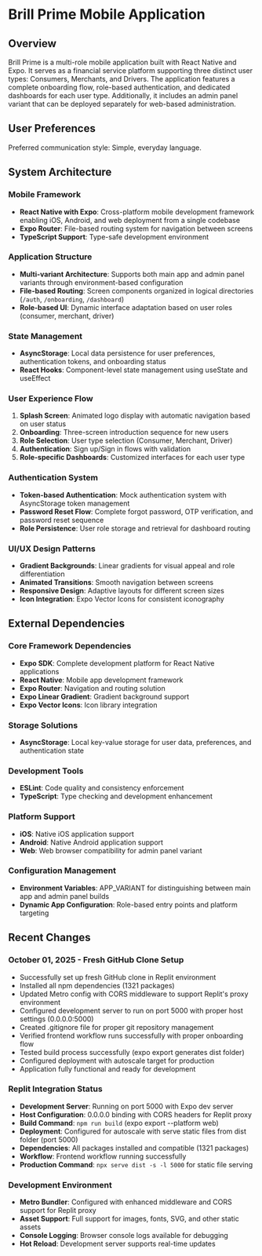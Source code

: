 # Brill Prime Mobile Application

## Overview

Brill Prime is a multi-role mobile application built with React Native and Expo. It serves as a financial service platform supporting three distinct user types: Consumers, Merchants, and Drivers. The application features a complete onboarding flow, role-based authentication, and dedicated dashboards for each user type. Additionally, it includes an admin panel variant that can be deployed separately for web-based administration.

## User Preferences

Preferred communication style: Simple, everyday language.

## System Architecture

### Mobile Framework
- **React Native with Expo**: Cross-platform mobile development framework enabling iOS, Android, and web deployment from a single codebase
- **Expo Router**: File-based routing system for navigation between screens
- **TypeScript Support**: Type-safe development environment

### Application Structure
- **Multi-variant Architecture**: Supports both main app and admin panel variants through environment-based configuration
- **File-based Routing**: Screen components organized in logical directories (`/auth`, `/onboarding`, `/dashboard`)
- **Role-based UI**: Dynamic interface adaptation based on user roles (consumer, merchant, driver)

### State Management
- **AsyncStorage**: Local data persistence for user preferences, authentication tokens, and onboarding status
- **React Hooks**: Component-level state management using useState and useEffect

### User Experience Flow
1. **Splash Screen**: Animated logo display with automatic navigation based on user status
2. **Onboarding**: Three-screen introduction sequence for new users
3. **Role Selection**: User type selection (Consumer, Merchant, Driver)
4. **Authentication**: Sign up/Sign in flows with validation
5. **Role-specific Dashboards**: Customized interfaces for each user type

### Authentication System
- **Token-based Authentication**: Mock authentication system with AsyncStorage token management
- **Password Reset Flow**: Complete forgot password, OTP verification, and password reset sequence
- **Role Persistence**: User role storage and retrieval for dashboard routing

### UI/UX Design Patterns
- **Gradient Backgrounds**: Linear gradients for visual appeal and role differentiation
- **Animated Transitions**: Smooth navigation between screens
- **Responsive Design**: Adaptive layouts for different screen sizes
- **Icon Integration**: Expo Vector Icons for consistent iconography

## External Dependencies

### Core Framework Dependencies
- **Expo SDK**: Complete development platform for React Native applications
- **React Native**: Mobile app development framework
- **Expo Router**: Navigation and routing solution
- **Expo Linear Gradient**: Gradient background support
- **Expo Vector Icons**: Icon library integration

### Storage Solutions
- **AsyncStorage**: Local key-value storage for user data, preferences, and authentication state

### Development Tools
- **ESLint**: Code quality and consistency enforcement
- **TypeScript**: Type checking and development enhancement

### Platform Support
- **iOS**: Native iOS application support
- **Android**: Native Android application support
- **Web**: Web browser compatibility for admin panel variant

### Configuration Management
- **Environment Variables**: APP_VARIANT for distinguishing between main app and admin panel builds
- **Dynamic App Configuration**: Role-based entry points and platform targeting

## Recent Changes

### October 01, 2025 - Fresh GitHub Clone Setup
- Successfully set up fresh GitHub clone in Replit environment
- Installed all npm dependencies (1321 packages)
- Updated Metro config with CORS middleware to support Replit's proxy environment
- Configured development server to run on port 5000 with proper host settings (0.0.0.0:5000)
- Created .gitignore file for proper git repository management
- Verified frontend workflow runs successfully with proper onboarding flow
- Tested build process successfully (expo export generates dist folder)
- Configured deployment with autoscale target for production
- Application fully functional and ready for development

### Replit Integration Status
- **Development Server**: Running on port 5000 with Expo dev server
- **Host Configuration**: 0.0.0.0 binding with CORS headers for Replit proxy
- **Build Command**: `npm run build` (expo export --platform web)
- **Deployment**: Configured for autoscale with serve static files from dist folder (port 5000)
- **Dependencies**: All packages installed and compatible (1321 packages)
- **Workflow**: Frontend workflow running successfully
- **Production Command**: `npx serve dist -s -l 5000` for static file serving

### Development Environment
- **Metro Bundler**: Configured with enhanced middleware and CORS support for Replit proxy
- **Asset Support**: Full support for images, fonts, SVG, and other static assets
- **Console Logging**: Browser console logs available for debugging
- **Hot Reload**: Development server supports real-time updates